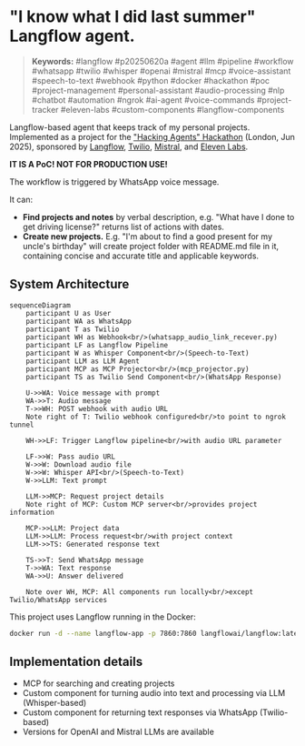 # "I know what I did last summer" Langflow agent.

> **Keywords:** #langflow #p20250620a #agent #llm #pipeline #workflow #whatsapp #twilio #whisper #openai #mistral #mcp #voice-assistant #speech-to-text #webhook #python #docker #hackathon #poc #project-management #personal-assistant #audio-processing #nlp #chatbot #automation #ngrok #ai-agent #voice-commands #project-tracker #eleven-labs #custom-components #langflow-components

Langflow-based agent that keeps track of my personal projects.
Implemented as a project for the ["Hacking Agents" Hackathon](https://lu.ma/hacking-agents-hackathon-london) (London, Jun 2025), sponsored by [Langflow](https://langflow.org), [Twilio](https://www.twilio.com), [Mistral](https://mistral.ai), and [Eleven Labs](https://elevenlabs.io).

**IT IS A PoC! NOT FOR PRODUCTION USE!**

The workflow is triggered by WhatsApp voice message.

It can:

- **Find projects and notes** by verbal description, e.g. "What have I done to get driving license?" returns list of actions with dates.
- **Create new projects.** E.g. "I'm about to find a good present for my uncle's birthday" will create project folder with README.md file in it, containing concise and accurate title and applicable keywords.

## System Architecture

```mermaid
sequenceDiagram
    participant U as User
    participant WA as WhatsApp
    participant T as Twilio
    participant WH as Webhook<br/>(whatsapp_audio_link_recever.py)
    participant LF as Langflow Pipeline
    participant W as Whisper Component<br/>(Speech-to-Text)
    participant LLM as LLM Agent
    participant MCP as MCP Projector<br/>(mcp_projector.py)
    participant TS as Twilio Send Component<br/>(WhatsApp Response)

    U->>WA: Voice message with prompt
    WA->>T: Audio message
    T->>WH: POST webhook with audio URL
    Note right of T: Twilio webhook configured<br/>to point to ngrok tunnel

    WH->>LF: Trigger Langflow pipeline<br/>with audio URL parameter

    LF->>W: Pass audio URL
    W->>W: Download audio file
    W->>W: Whisper API<br/>(Speech-to-Text)
    W->>LLM: Text prompt

    LLM->>MCP: Request project details
    Note right of MCP: Custom MCP server<br/>provides project information

    MCP->>LLM: Project data
    LLM->>LLM: Process request<br/>with project context
    LLM->>TS: Generated response text

    TS->>T: Send WhatsApp message
    T->>WA: Text response
    WA->>U: Answer delivered

    Note over WH, MCP: All components run locally<br/>except Twilio/WhatsApp services
```

This project uses Langflow running in the Docker:

```bash
docker run -d --name langflow-app -p 7860:7860 langflowai/langflow:latest
```

## Implementation details

- MCP for searching and creating projects
- Custom component for turning audio into text and processing via LLM (Whisper-based)
- Custom component for returning text responses via WhatsApp (Twilio-based)
- Versions for OpenAI and Mistral LLMs are available
